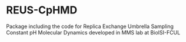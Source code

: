 # REUS-CpHMD
Package including the code for Replica Exchange Umbrella Sampling Constant pH Molecular Dynamics developed in MMS lab at BioISI-FCUL

